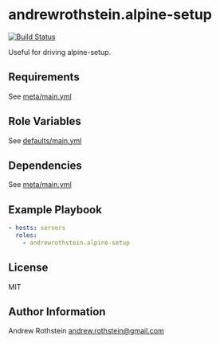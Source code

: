 andrewrothstein.alpine-setup
=========
[![Build Status](https://travis-ci.org/andrewrothstein/ansible-alpine-setup.svg?branch=master)](https://travis-ci.org/andrewrothstein/ansible-alpine-setup)

Useful for driving alpine-setup.

Requirements
------------

See [meta/main.yml](meta/main.yml)

Role Variables
--------------

See [defaults/main.yml](defaults/main.yml)

Dependencies
------------

See [meta/main.yml](meta/main.yml)

Example Playbook
----------------

```yml
- hosts: servers
  roles:
    - andrewrothstein.alpine-setup
```

License
-------

MIT

Author Information
------------------

Andrew Rothstein <andrew.rothstein@gmail.com>
